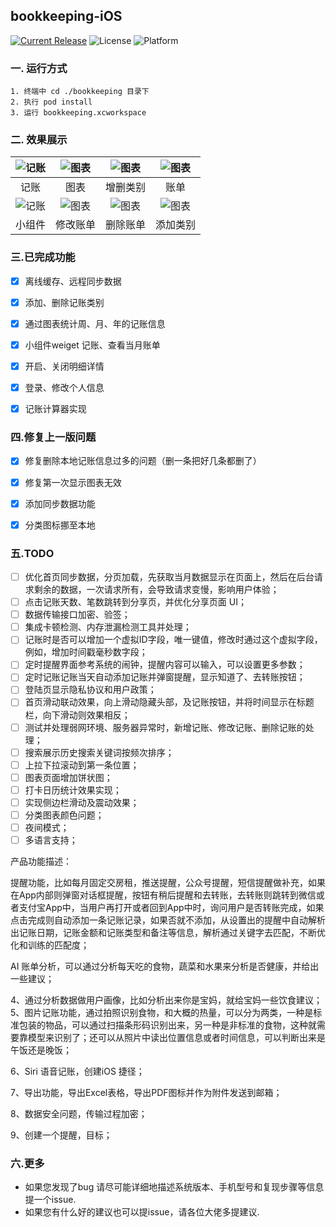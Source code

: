 ## bookkeeping-iOS
[![Current Release](https://img.shields.io/github/release/378056350/bookkeeping-iOS.svg?style=flat-square)](https://github.com/378056350/bookkeeping-iOS/releases)
![License](https://img.shields.io/github/license/378056350/bookkeeping-iOS.svg?style=flat-square)
![Platform](https://img.shields.io/badge/platform-iOS-red.svg?style=flat-square)



### 一. 运行方式

```
1. 终端中 cd ./bookkeeping 目录下
2. 执行 pod install
3. 运行 bookkeeping.xcworkspace
```

### 二. 效果展示

| ![记账](https://github.com/378056350/bookkeeping-iOS/blob/master/gif/0.gif?raw=true) | ![图表](https://github.com/378056350/bookkeeping-iOS/blob/master/gif/1.gif?raw=true) | ![图表](https://github.com/378056350/bookkeeping-iOS/blob/master/gif/2.gif?raw=true) | ![图表](https://github.com/378056350/bookkeeping-iOS/blob/master/gif/3.gif?raw=true) |
| :--------------------------------------: | :--------------------------------------: | :--------------------------------------: | :--------------------------------------: |
|            记账            |            图表            |            增删类别            |            账单            |
| ![记账](https://github.com/378056350/bookkeeping-iOS/blob/master/gif/4.gif?raw=true) | ![图表](https://github.com/378056350/bookkeeping-iOS/blob/master/gif/5.gif?raw=true) | ![图表](https://github.com/378056350/bookkeeping-iOS/blob/master/gif/6.gif?raw=true) | ![图表](https://github.com/378056350/bookkeeping-iOS/blob/master/gif/7.gif?raw=true) |
|            小组件            |            修改账单            |            删除账单            |            添加类别            |






### 三.已完成功能
- [x] 离线缓存、远程同步数据
- [x] 添加、删除记账类别
- [x] 通过图表统计周、月、年的记账信息
- [x] 小组件weiget 记账、查看当月账单
- [x] 开启、关闭明细详情
- [x] 登录、修改个人信息
- [x] 记账计算器实现


### 四.修复上一版问题
- [x] 修复删除本地记账信息过多的问题（删一条把好几条都删了）
- [x] 修复第一次显示图表无效
- [x] 添加同步数据功能
- [x] 分类图标挪至本地


### 五.TODO
- [ ] 优化首页同步数据，分页加载，先获取当月数据显示在页面上，然后在后台请求剩余的数据，一次请求所有，会导致请求变慢，影响用户体验；
- [ ] 点击记账天数、笔数跳转到分享页，并优化分享页面 UI；
- [ ] 数据传输接口加密、验签；
- [ ] 集成卡顿检测、内存泄漏检测工具并处理；
- [ ] 记账时是否可以增加一个虚拟ID字段，唯一键值，修改时通过这个虚拟字段，例如，增加时间戳毫秒数字段；
- [ ] 定时提醒界面参考系统的闹钟，提醒内容可以输入，可以设置更多参数；
- [ ] 定时记账记账当天自动添加记账并弹窗提醒，显示知道了、去转账按钮；
- [ ] 登陆页显示隐私协议和用户政策；
- [ ] 首页滑动联动效果，向上滑动隐藏头部，及记账按钮，并将时间显示在标题栏，向下滑动则效果相反；
- [ ] 测试并处理弱网环境、服务器异常时，新增记账、修改记账、删除记账的处理；
- [ ] 搜索展示历史搜索关键词按频次排序；
- [ ] 上拉下拉滚动到第一条位置；
- [ ] 图表页面增加饼状图；
- [ ] 打卡日历统计效果实现；
- [ ] 实现侧边栏滑动及震动效果；
- [ ] 分类图表颜色问题；
- [ ] 夜间模式；
- [ ] 多语言支持；

产品功能描述：

提醒功能，比如每月固定交房租，推送提醒，公众号提醒，短信提醒做补充，如果在App内部则弹窗对话框提醒，按钮有稍后提醒和去转账，去转账则跳转到微信或者支付宝App中，当用户再打开或者回到App中时，询问用户是否转账完成，如果点击完成则自动添加一条记账记录，如果否就不添加，从设置出的提醒中自动解析出记账日期，记账金额和记账类型和备注等信息，解析通过关键字去匹配，不断优化和训练的匹配度；



AI 账单分析，可以通过分析每天吃的食物，蔬菜和水果来分析是否健康，并给出一些建议；

4、通过分析数据做用户画像，比如分析出来你是宝妈，就给宝妈一些饮食建议；5、图片记账功能，通过拍照识别食物，和大概的热量，可以分为两类，一种是标准包装的物品，可以通过扫描条形码识别出来，另一种是非标准的食物，这种就需要靠模型来识别了；还可以从照片中读出位置信息或者时间信息，可以判断出来是午饭还是晚饭；

6、Siri 语音记账，创建iOS 捷径；

7、导出功能，导出Excel表格，导出PDF图标并作为附件发送到邮箱；

8、数据安全问题，传输过程加密；

9、创建一个提醒，目标；

### 六.更多
* 如果您发现了bug 请尽可能详细地描述系统版本、手机型号和复现步骤等信息 提一个issue.
* 如果您有什么好的建议也可以提issue，请各位大佬多提建议.
